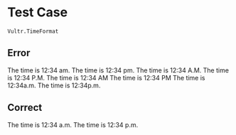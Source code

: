 # Test Case

    Vultr.TimeFormat

## Error

The time is 12:34 am.
The time is 12:34 pm.
The time is 12:34 A.M.
The time is 12:34 P.M.
The time is 12:34 AM
The time is 12:34 PM
The time is 12:34a.m.
The time is 12:34p.m.

## Correct

The time is 12:34 a.m.
The time is 12:34 p.m.
